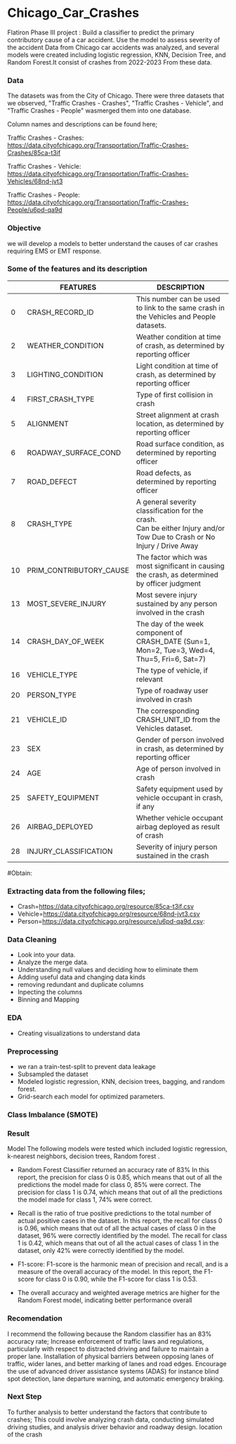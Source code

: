 # Chicago_Car_Crashes
Flatiron Phase III project : Build a classifier to predict the primary contributory cause of a car accident. Use the model to assess severity of the accident
Data from Chicago car accidents was analyzed, and several models were created including logistic regression, KNN, Decision Tree, and Random Forest.It consist of crashes from 2022-2023 From these data.
### Data 
The datasets was from the City of Chicago. There were three datasets that we observed, "Traffic Crashes - Crashes", "Traffic Crashes - Vehicle", and "Traffic Crashes - People" wasmerged them into one database.

Column names and descriptions can be found here;

Traffic Crashes - Crashes: https://data.cityofchicago.org/Transportation/Traffic-Crashes-Crashes/85ca-t3if

Traffic Crashes - Vehicle: https://data.cityofchicago.org/Transportation/Traffic-Crashes-Vehicles/68nd-jvt3

Traffic Crashes - People: https://data.cityofchicago.org/Transportation/Traffic-Crashes-People/u6pd-qa9d

### Objective 
we will develop a models to better understand the causes of car crashes requiring EMS or EMT response.

### Some of the features and its description

|  	| FEATURES 	| DESCRIPTION 	|
|---	|---	|---	|
| 0 	| CRASH_RECORD_ID 	| This number can be used to link to the same crash in the Vehicles and People datasets. 	|
| 2 	| WEATHER_CONDITION 	| Weather condition at time of crash, as determined by reporting officer 	|
| 3 	| LIGHTING_CONDITION 	| Light condition at time of crash, as determined by reporting officer 	|
| 4 	| FIRST_CRASH_TYPE 	| Type of first collision in crash 	|
| 5 	| ALIGNMENT 	| Street alignment at crash location, as determined by reporting officer 	|
| 6 	| ROADWAY_SURFACE_COND 	| Road surface condition, as determined by reporting officer 	|
| 7 	| ROAD_DEFECT 	| Road defects, as determined by reporting officer 	|
| 8 	| CRASH_TYPE 	| A general severity classification for the crash. <br>Can be either Injury and/or Tow Due to Crash or No Injury / Drive Away 	|
| 10 	| PRIM_CONTRIBUTORY_CAUSE 	| The factor which was most significant in causing the crash, as determined by officer judgment 	|
| 13 	| MOST_SEVERE_INJURY 	| Most severe injury sustained by any person involved in the crash 	|
| 14 	| CRASH_DAY_OF_WEEK 	| The day of the week component of CRASH_DATE (Sun=1, Mon=2, Tue=3, Wed=4, Thu=5, Fri=6, Sat=7) 	|
| 16 	| VEHICLE_TYPE 	| The type of vehicle, if relevant 	|
| 20 	| PERSON_TYPE 	| Type of roadway user involved in crash 	|
| 21 	| VEHICLE_ID 	| The corresponding CRASH_UNIT_ID from the Vehicles dataset. 	|
| 23 	| SEX 	| Gender of person involved in crash, as determined by reporting officer 	|
| 24 	| AGE 	| Age of person involved in crash 	|
| 25 	| SAFETY_EQUIPMENT 	| Safety equipment used by vehicle occupant in crash, if any 	|
| 26 	| AIRBAG_DEPLOYED 	| Whether vehicle occupant airbag deployed as result of crash 	|
| 28 	| INJURY_CLASSIFICATION 	| Severity of injury person sustained in the crash 	|
 #Obtain:

### Extracting data from the following files;
* Crash=https://data.cityofchicago.org/resource/85ca-t3if.csv
* Vehicle=https://data.cityofchicago.org/resource/68nd-jvt3.csv
* Person=https://data.cityofchicago.org/resource/u6pd-qa9d.csv:
### Data Cleaning
* Look into your data.
* Analyze the merge data.
* Understanding null values and deciding how to eliminate them
* Adding useful data and changing data kinds
* removing redundant and duplicate columns
* Inpecting the columns
* Binning and Mapping

### EDA 
* Creating visualizations to understand data 
### Preprocessing 
* we ran a train-test-split  to prevent data leakage
* Subsampled the dataset
* Modeled logistic regression, KNN, decision trees, bagging, and random forest.
* Grid-search each model for optimized parameters.
### Class Imbalance (SMOTE)

### Result 
Model
The following models were tested which included logistic regression, k-nearest neighbors, decision trees, Random forest .
* Random Forest Classifier returned an accuracy rate of 83% In this report, the precision for class 0 is 0.85, which means that out of all the predictions the model made for class 0, 85% were correct. The precision for class 1 is 0.74, which means that out of all the predictions the model made for class 1, 74% were correct.

* Recall is the ratio of true positive predictions to the total number of actual positive cases in the dataset. In this report, the recall for class 0 is 0.96, which means that out of all the actual cases of class 0 in the dataset, 96% were correctly identified by the model. The recall for class 1 is 0.42, which means that out of all the actual cases of class 1 in the dataset, only 42% were correctly identified by the model.

* F1-score: F1-score is the harmonic mean of precision and recall, and is a measure of the overall accuracy of the model. In this report, the F1-score for class 0 is 0.90, while the F1-score for class 1 is 0.53.

* The overall accuracy and weighted average metrics are higher for the Random Forest model, indicating better performance overall

### Recomendation
I recommend the following because the Random classifier has an 83% accuracy rate;
Increase enforcement of traffic laws and regulations, particularly with respect to distracted driving and failure to maintain a proper lane.
Installation of physical barriers between opposing lanes of traffic, wider lanes, and better marking of lanes and road edges.
Encourage the use of advanced driver assistance systems (ADAS) for instance blind spot detection, lane departure warning, and automatic emergency braking. 

### Next Step
To further analysis to better understand the factors that contribute to crashes; This could involve analyzing
crash data, conducting simulated driving studies, and
analysis driver behavior and roadway design.
location of the crash
